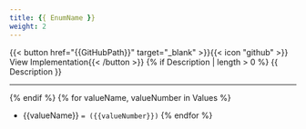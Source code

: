 ```yaml
---
title: {{ EnumName }}
weight: 2
---
```

\{\{< button href="{{GitHubPath}}" target="_blank" >\}\}\{\{< icon "github" >\}\} View Implementation\{\{< /button >\}\}
{% if Description | length > 0 %}
{{ Description }}

---

{% endif %}
{% for valueName, valueNumber in Values %}
- {{valueName}} `= ({{valueNumber}})`
{% endfor %}